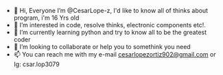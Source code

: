 - 👋 Hi, Everyone I’m @CesarLope-z, I'd like to know all of thinks about program, i'm 16 Yrs old
- 👀 I’m interested in code, resolve thinks, electronic components etc!.
- 🌱 I’m currently learning python and try to know all to be the greatest coder
- 💞️ I’m looking to collaborate or help you to somethink you need
- 📫 You can reach me with my e-mail cesarlopezortiz902@gmail.com or Ig: csar.lop3079

<!---
CesarLope-z/CesarLope-z is a ✨ special ✨ repository because its `README.md` (this file) appears on your GitHub profile.
You can click the Preview link to take a look at your changes.
--->
